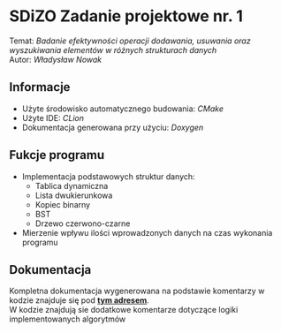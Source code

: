 # SDiZO Zadanie projektowe nr. 1
Temat: _Badanie efektywności operacji dodawania, usuwania oraz wyszukiwania elementów w różnych strukturach danych_  
Autor: _Władysław Nowak_
## Informacje
- Użyte środowisko automatycznego budowania: _CMake_
- Użyte IDE: _CLion_
- Dokumentacja generowana przy użyciu: _Doxygen_
## Fukcje programu
- Implementacja podstawowych struktur danych:
    * Tablica dynamiczna
    * Lista dwukierunkowa
    * Kopiec binarny
    * BST
    * Drzewo czerwono-czarne
- Mierzenie wpływu ilości wprowadzonych danych na czas wykonania programu
## Dokumentacja
Kompletna dokumentacja wygenerowana na podstawie komentarzy w kodzie znajduje się pod [**tym adresem**](https://ultux.github.io/SDiZO-P/).  
W kodzie znajdują sie dodatkowe komentarze dotyczące logiki implementowanych algorytmów
